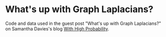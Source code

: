 # What's up with Graph Laplacians?

Code and data used in the guest post "What's up with Graph Laplacians?" on
Samantha Davies's blog [With High Probability](https://samidavies.wordpress.com).
